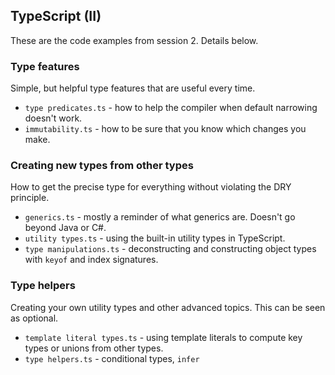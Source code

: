 ## TypeScript (II)

These are the code examples from session 2. Details below.

### Type features
Simple, but helpful type features that are useful every time.
* `type predicates.ts` - how to help the compiler when default narrowing doesn't work.
* `immutability.ts` - how to be sure that you know which changes you make.

### Creating new types from other types
How to get the precise type for everything without violating the DRY principle.
* `generics.ts` - mostly a reminder of what generics are. Doesn't go beyond Java or C#.
* `utility types.ts` - using the built-in utility types in TypeScript.
* `type manipulations.ts` - deconstructing and constructing object types with `keyof` and index signatures.

### Type helpers
Creating your own utility types and other advanced topics. This can be seen as optional.
* `template literal types.ts` - using template literals to compute key types or unions from other types.
* `type helpers.ts` - conditional types, `infer`
